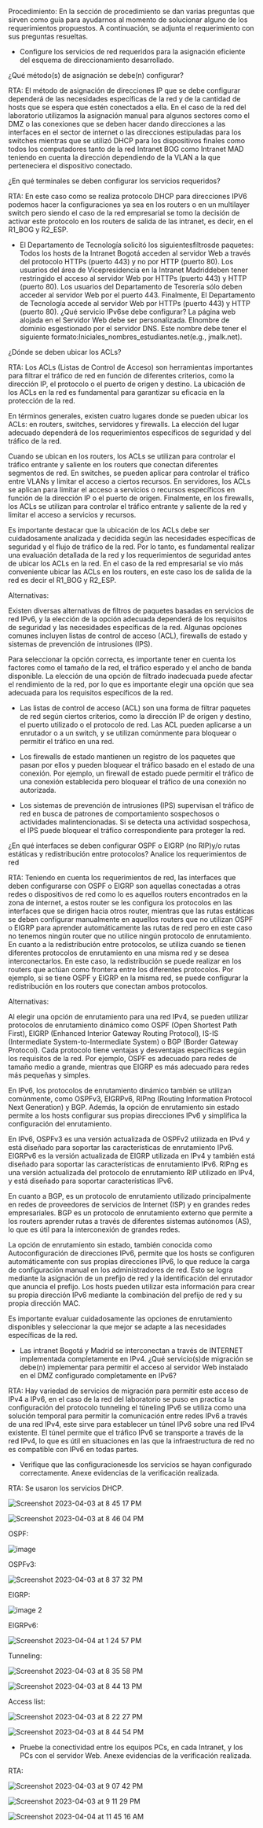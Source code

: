 Procedimiento: En la sección de procedimiento se dan varias preguntas que sirven como guía para ayudarnos al momento de solucionar alguno de los requerimientos propuestos. A continuación, se adjunta el requerimiento con sus preguntas resueltas.

-	Configure los servicios de red requeridos para la asignación eficiente del esquema de direccionamiento desarrollado.

¿Qué método(s) de asignación se debe(n) configurar?

RTA: El método de asignación de direcciones IP que se debe configurar dependerá de las necesidades específicas de la red y de la cantidad de hosts que se espera que estén conectados a ella. En el caso de la red del laboratorio utilizamos la asignación manual para algunos sectores como el DMZ o las conexiones que se deben hacer dando direcciones a las interfaces en el sector de internet o las direcciones estipuladas para los switches mientras que se utilizó DHCP para los dispositivos finales como todos los computadores tanto de la red Intranet BOG como Intranet MAD teniendo en cuenta la dirección dependiendo de la VLAN a la que perteneciera el dispositivo conectado. 

¿En qué terminales se deben configurar los servicios requeridos?

RTA: En este caso como se realiza protocolo DHCP para direcciones IPV6 podemos hacer la configuraciones ya sea en los routers o en un multilayer switch pero siendo el caso de la red empresarial se tomo la decisión de activar este protocolo en los routers de salida de las intranet, es decir, en el R1_BOG y R2_ESP.

-	El Departamento de Tecnología solicitó los siguientesfiltrosde paquetes: Todos los hosts de la Intranet Bogotá acceden al servidor Web a través del protocolo HTTPs (puerto 443) y no por HTTP (puerto 80). Los usuarios del área de Vicepresidencia en la Intranet Madriddeben tener restringido el acceso al servidor Web por HTTPs (puerto 443) y HTTP (puerto 80). Los usuarios del Departamento de Tesorería sólo deben acceder al servidor Web por el puerto 443. Finalmente, El Departamento de Tecnología accede al servidor Web por HTTPs (puerto 443) y HTTP (puerto 80). ¿Qué servicio IPv6se debe configurar? La página web alojada en el Servidor Web debe ser personalizada. Elnombre de dominio esgestionado por el servidor DNS. Este nombre debe tener el siguiente formato:Iniciales_nombres_estudiantes.net(e.g., jmalk.net).

¿Dónde se deben ubicar los ACLs?

RTA: Los ACLs (Listas de Control de Acceso) son herramientas importantes para filtrar el tráfico de red en función de diferentes criterios, como la dirección IP, el protocolo o el puerto de origen y destino. La ubicación de los ACLs en la red es fundamental para garantizar su eficacia en la protección de la red.

En términos generales, existen cuatro lugares donde se pueden ubicar los ACLs: en routers, switches, servidores y firewalls. La elección del lugar adecuado dependerá de los requerimientos específicos de seguridad y del tráfico de la red.

Cuando se ubican en los routers, los ACLs se utilizan para controlar el tráfico entrante y saliente en los routers que conectan diferentes segmentos de red. En switches, se pueden aplicar para controlar el tráfico entre VLANs y limitar el acceso a ciertos recursos. En servidores, los ACLs se aplican para limitar el acceso a servicios o recursos específicos en función de la dirección IP o el puerto de origen. Finalmente, en los firewalls, los ACLs se utilizan para controlar el tráfico entrante y saliente de la red y limitar el acceso a servicios y recursos.

Es importante destacar que la ubicación de los ACLs debe ser cuidadosamente analizada y decidida según las necesidades específicas de seguridad y el flujo de tráfico de la red. Por lo tanto, es fundamental realizar una evaluación detallada de la red y los requerimientos de seguridad antes de ubicar los ACLs en la red. En el caso de la red empresarial se vio más conveniente ubicar las ACLs en los routers, en este caso los de salida de la red es decir el R1_BOG y R2_ESP.


Alternativas:

Existen diversas alternativas de filtros de paquetes basadas en servicios de red IPv6, y la elección de la opción adecuada dependerá de los requisitos de seguridad y las necesidades específicas de la red. Algunas opciones comunes incluyen listas de control de acceso (ACL), firewalls de estado y sistemas de prevención de intrusiones (IPS).

Para seleccionar la opción correcta, es importante tener en cuenta los factores como el tamaño de la red, el tráfico esperado y el ancho de banda disponible. La elección de una opción de filtrado inadecuada puede afectar el rendimiento de la red, por lo que es importante elegir una opción que sea adecuada para los requisitos específicos de la red.

* Las listas de control de acceso (ACL) son una forma de filtrar paquetes de red según ciertos criterios, como la dirección IP de origen y destino, el puerto utilizado o el protocolo de red. Las ACL pueden aplicarse a un enrutador o a un switch, y se utilizan comúnmente para bloquear o permitir el tráfico en una red.

* Los firewalls de estado mantienen un registro de los paquetes que pasan por ellos y pueden bloquear el tráfico basado en el estado de una conexión. Por ejemplo, un firewall de estado puede permitir el tráfico de una conexión establecida pero bloquear el tráfico de una conexión no autorizada.

* Los sistemas de prevención de intrusiones (IPS) supervisan el tráfico de red en busca de patrones de comportamiento sospechosos o actividades malintencionadas. Si se detecta una actividad sospechosa, el IPS puede bloquear el tráfico correspondiente para proteger la red.


¿En qué interfaces se deben configurar OSPF o EIGRP (no RIP)y/o rutas estáticas y redistribución entre protocolos? Analice los requerimientos de red

RTA: Teniendo en cuenta los requerimientos de red, las interfaces que deben configurarse con OSPF o EIGRP son aquellas conectadas a otras redes o dispositivos de red como lo es aquellos routers encontrados en la zona de internet, a estos router se les configura los protocolos en las interfaces que se dirigen hacia otros router, mientras que las rutas estáticas se deben configurar manualmente en aquellos routers que no utilizan OSPF o EIGRP para aprender automáticamente las rutas de red pero en este caso no tenemos ningún router que no utilice ningún protocolo de enrutamiento. En cuanto a la redistribución entre protocolos, se utiliza cuando se tienen diferentes protocolos de enrutamiento en una misma red y se desea interconectarlos. En este caso, la redistribución se puede realizar en los routers que actúan como frontera entre los diferentes protocolos. Por ejemplo, si se tiene OSPF y EIGRP en la misma red, se puede configurar la redistribución en los routers que conectan ambos protocolos.

Alternativas:

Al elegir una opción de enrutamiento para una red IPv4, se pueden utilizar protocolos de enrutamiento dinámico como OSPF (Open Shortest Path First), EIGRP (Enhanced Interior Gateway Routing Protocol), IS-IS (Intermediate System-to-Intermediate System) o BGP (Border Gateway Protocol). Cada protocolo tiene ventajas y desventajas específicas según los requisitos de la red. Por ejemplo, OSPF es adecuado para redes de tamaño medio a grande, mientras que EIGRP es más adecuado para redes más pequeñas y simples.

En IPv6, los protocolos de enrutamiento dinámico también se utilizan comúnmente, como OSPFv3, EIGRPv6, RIPng (Routing Information Protocol Next Generation) y BGP. Además, la opción de enrutamiento sin estado permite a los hosts configurar sus propias direcciones IPv6 y simplifica la configuración del enrutamiento.

En IPv6, OSPFv3 es una versión actualizada de OSPFv2 utilizada en IPv4 y está diseñado para soportar las características de enrutamiento IPv6. EIGRPv6 es la versión actualizada de EIGRP utilizada en IPv4 y también está diseñado para soportar las características de enrutamiento IPv6. RIPng es una versión actualizada del protocolo de enrutamiento RIP utilizado en IPv4, y está diseñado para soportar características IPv6.

En cuanto a BGP, es un protocolo de enrutamiento utilizado principalmente en redes de proveedores de servicios de Internet (ISP) y en grandes redes empresariales. BGP es un protocolo de enrutamiento externo que permite a los routers aprender rutas a través de diferentes sistemas autónomos (AS), lo que es útil para la interconexión de grandes redes.

La opción de enrutamiento sin estado, también conocida como Autoconfiguración de direcciones IPv6, permite que los hosts se configuren automáticamente con sus propias direcciones IPv6, lo que reduce la carga de configuración manual en los administradores de red. Esto se logra mediante la asignación de un prefijo de red y la identificación del enrutador que anuncia el prefijo. Los hosts pueden utilizar esta información para crear su propia dirección IPv6 mediante la combinación del prefijo de red y su propia dirección MAC.

Es importante evaluar cuidadosamente las opciones de enrutamiento disponibles y seleccionar la que mejor se adapte a las necesidades específicas de la red.

- Las intranet Bogotá y Madrid se interconectan a través de INTERNET implementada completamente en IPv4.  ¿Qué  servicio(s)de  migración  se  debe(n) implementar  para  permitir  el  acceso al  servidor  Web instalado en el DMZ configurado completamente en IPv6? 

RTA: Hay variedad de servicios de migración para permitir este acceso de IPv4 a IPv6, en el caso de la red del laboratorio se puso en practica la configuración del protocolo tunneling el túneling IPv6 se utiliza como una solución temporal para permitir la comunicación entre redes IPv6 a través de una red IPv4, este sirve para establecer un túnel IPv6 sobre una red IPv4 existente. El túnel permite que el tráfico IPv6 se transporte a través de la red IPv4, lo que es útil en situaciones en las que la infraestructura de red no es compatible con IPv6 en todas partes.

-	Verifique que las configuracionesde los servicios se hayan configurado correctamente. Anexe evidencias de la verificación realizada.

RTA: Se usaron los servicios DHCP.

![Screenshot 2023-04-03 at 8 45 17 PM](https://user-images.githubusercontent.com/93276000/229665073-a94787e3-f884-4874-854f-20177bf333ba.png)

![Screenshot 2023-04-03 at 8 46 04 PM](https://user-images.githubusercontent.com/93276000/229665173-50c97e9b-73c6-47cb-bd2e-5602a9746bff.png)

OSPF:

![image](https://user-images.githubusercontent.com/93276000/229669638-b015a174-4023-4014-ad32-026d405d563b.png)

OSPFv3:

![Screenshot 2023-04-03 at 8 37 32 PM](https://user-images.githubusercontent.com/93276000/229664013-4420fb39-ef72-4aac-a3e7-3132f80e9833.png)

EIGRP:

![image 2](https://user-images.githubusercontent.com/93276000/229669709-8c50a1b9-cc0c-4f52-b57d-86438e06fba1.png)

EIGRPv6:

![Screenshot 2023-04-04 at 1 24 57 PM](https://user-images.githubusercontent.com/93276000/229883959-e4f41489-f8a0-4ecd-8dd1-32df92a64769.png)


Tunneling:

![Screenshot 2023-04-03 at 8 35 58 PM](https://user-images.githubusercontent.com/93276000/229663824-ddfd9576-3506-4028-9134-93f6eccb4510.png)

![Screenshot 2023-04-03 at 8 44 13 PM](https://user-images.githubusercontent.com/93276000/229664947-8b8d572c-9697-469b-b07a-134dbf781932.png)

Access list: 

![Screenshot 2023-04-03 at 8 22 27 PM](https://user-images.githubusercontent.com/93276000/229661950-ae1fe880-95e2-42cd-9fd8-5e86ed5f44ac.png)

![Screenshot 2023-04-03 at 8 44 54 PM](https://user-images.githubusercontent.com/93276000/229665032-237f4567-1eee-459a-abf8-e49236c183d8.png)



-	Pruebe  la  conectividad  entre  los  equipos  PCs,  en  cada Intranet,  y  los  PCs  con  el  servidor  Web.  Anexe evidencias de la verificación realizada.

RTA: 

![Screenshot 2023-04-03 at 9 07 42 PM](https://user-images.githubusercontent.com/93276000/229668098-80ac77a2-b3ad-4abd-b080-145f21e1e1fc.png)

![Screenshot 2023-04-03 at 9 11 29 PM](https://user-images.githubusercontent.com/93276000/229668598-2bdacf4e-7201-4fde-983b-79ef6fbaf72c.png)

![Screenshot 2023-04-04 at 11 45 16 AM](https://user-images.githubusercontent.com/93276000/229860674-1c22b5f6-a581-495e-b41a-c5864369d016.png)

